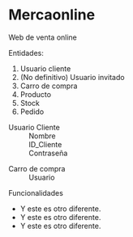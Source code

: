# Mercaonline
Web de venta online
<p>Entidades:</p>
<ol>

<li value="1">Usuario cliente</li>
<li>(No definitivo) Usuario invitado</li>
<li>Carro de compra</li>
<li>Producto</li>
<li>Stock</li>
<li>Pedido</li>
</ol>

<dl>
  <dt>Usuario Cliente</dt>

  <dd>Nombre</dd>
  <dd>ID_Cliente</dd>
  <dd>Contraseña</dd>
</dl>

<dl>
  <dt>Carro de compra</dt>
  
  <dd>Usuario</dd>
  <dd></dd>
</dl>

<p>Funcionalidades</p>
<ul>
  
  <li>Y este es otro diferente.</li>
  <li>Y este es otro diferente.</li>
  <li>Y este es otro diferente.</li>

</ul>
